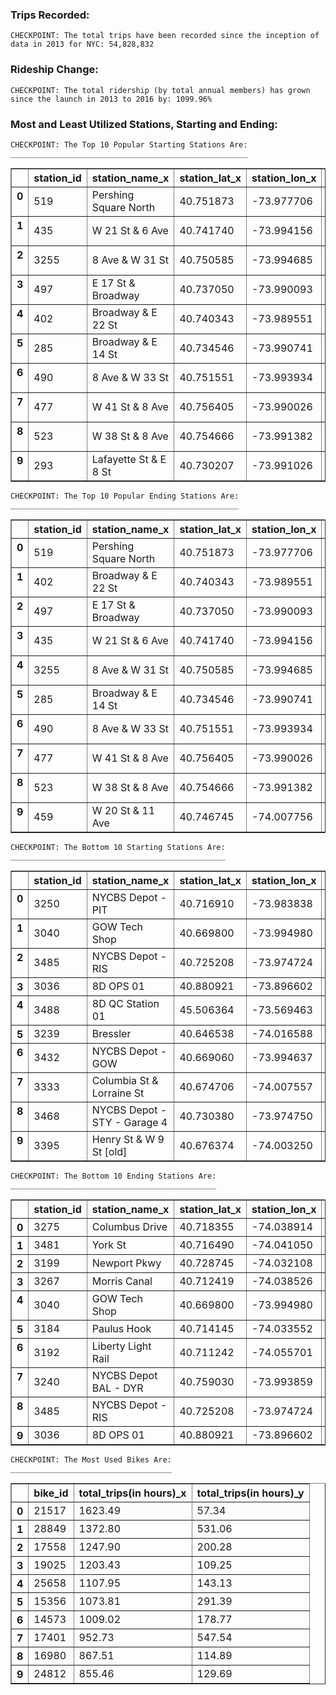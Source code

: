 
### Trips Recorded:

    CHECKPOINT: The total trips have been recorded since the inception of data in 2013 for NYC: 54,828,832


### Rideship Change:

    CHECKPOINT: The total ridership (by total annual members) has grown since the launch in 2013 to 2016 by: 1099.96%



### Most and Least Utilized Stations, Starting and Ending:

    CHECKPOINT: The Top 10 Popular Starting Stations Are:
    _____________________________________________________

<div>
<style>
    .dataframe thead tr:only-child th {
        text-align: right;
    }

    .dataframe thead th {
        text-align: left;
    }

    .dataframe tbody tr th {
        vertical-align: top;
    }
</style>
<table border="1" class="dataframe">
  <thead>
    <tr style="text-align: right;">
      <th></th>
      <th>station_id</th>
      <th>station_name_x</th>
      <th>station_lat_x</th>
      <th>station_lon_x</th>
      <th>counts_x</th>
      <th>station_name_y</th>
      <th>station_lat_y</th>
      <th>station_lon_y</th>
      <th>counts_y</th>
    </tr>
  </thead>
  <tbody>
    <tr>
      <th>0</th>
      <td>519</td>
      <td>Pershing Square North</td>
      <td>40.751873</td>
      <td>-73.977706</td>
      <td>42143</td>
      <td>Pershing Square North</td>
      <td>40.751873</td>
      <td>-73.977706</td>
      <td>47614</td>
    </tr>
    <tr>
      <th>1</th>
      <td>435</td>
      <td>W 21 St &amp; 6 Ave</td>
      <td>40.741740</td>
      <td>-73.994156</td>
      <td>26180</td>
      <td>W 21 St &amp; 6 Ave</td>
      <td>40.741740</td>
      <td>-73.994156</td>
      <td>32701</td>
    </tr>
    <tr>
      <th>2</th>
      <td>3255</td>
      <td>8 Ave &amp; W 31 St</td>
      <td>40.750585</td>
      <td>-73.994685</td>
      <td>25295</td>
      <td>8 Ave &amp; W 31 St</td>
      <td>40.750585</td>
      <td>-73.994685</td>
      <td>29955</td>
    </tr>
    <tr>
      <th>3</th>
      <td>497</td>
      <td>E 17 St &amp; Broadway</td>
      <td>40.737050</td>
      <td>-73.990093</td>
      <td>25229</td>
      <td>E 17 St &amp; Broadway</td>
      <td>40.737050</td>
      <td>-73.990093</td>
      <td>35544</td>
    </tr>
    <tr>
      <th>4</th>
      <td>402</td>
      <td>Broadway &amp; E 22 St</td>
      <td>40.740343</td>
      <td>-73.989551</td>
      <td>25019</td>
      <td>Broadway &amp; E 22 St</td>
      <td>40.740343</td>
      <td>-73.989551</td>
      <td>33046</td>
    </tr>
    <tr>
      <th>5</th>
      <td>285</td>
      <td>Broadway &amp; E 14 St</td>
      <td>40.734546</td>
      <td>-73.990741</td>
      <td>22766</td>
      <td>Broadway &amp; E 14 St</td>
      <td>40.734546</td>
      <td>-73.990741</td>
      <td>26987</td>
    </tr>
    <tr>
      <th>6</th>
      <td>490</td>
      <td>8 Ave &amp; W 33 St</td>
      <td>40.751551</td>
      <td>-73.993934</td>
      <td>22556</td>
      <td>8 Ave &amp; W 33 St</td>
      <td>40.751551</td>
      <td>-73.993934</td>
      <td>29971</td>
    </tr>
    <tr>
      <th>7</th>
      <td>477</td>
      <td>W 41 St &amp; 8 Ave</td>
      <td>40.756405</td>
      <td>-73.990026</td>
      <td>21140</td>
      <td>W 41 St &amp; 8 Ave</td>
      <td>40.756405</td>
      <td>-73.990026</td>
      <td>26987</td>
    </tr>
    <tr>
      <th>8</th>
      <td>523</td>
      <td>W 38 St &amp; 8 Ave</td>
      <td>40.754666</td>
      <td>-73.991382</td>
      <td>20581</td>
      <td>W 38 St &amp; 8 Ave</td>
      <td>40.754666</td>
      <td>-73.991382</td>
      <td>27291</td>
    </tr>
    <tr>
      <th>9</th>
      <td>293</td>
      <td>Lafayette St &amp; E 8 St</td>
      <td>40.730207</td>
      <td>-73.991026</td>
      <td>19368</td>
      <td>Lafayette St &amp; E 8 St</td>
      <td>40.730207</td>
      <td>-73.991026</td>
      <td>25565</td>
    </tr>
  </tbody>
</table>
</div>




    CHECKPOINT: The Top 10 Popular Ending Stations Are:
    ___________________________________________________

<div>
<style>
    .dataframe thead tr:only-child th {
        text-align: right;
    }

    .dataframe thead th {
        text-align: left;
    }

    .dataframe tbody tr th {
        vertical-align: top;
    }
</style>
<table border="1" class="dataframe">
  <thead>
    <tr style="text-align: right;">
      <th></th>
      <th>station_id</th>
      <th>station_name_x</th>
      <th>station_lat_x</th>
      <th>station_lon_x</th>
      <th>counts_x</th>
      <th>station_name_y</th>
      <th>station_lat_y</th>
      <th>station_lon_y</th>
      <th>counts_y</th>
    </tr>
  </thead>
  <tbody>
    <tr>
      <th>0</th>
      <td>519</td>
      <td>Pershing Square North</td>
      <td>40.751873</td>
      <td>-73.977706</td>
      <td>41929</td>
      <td>Pershing Square North</td>
      <td>40.751873</td>
      <td>-73.977706</td>
      <td>46777</td>
    </tr>
    <tr>
      <th>1</th>
      <td>402</td>
      <td>Broadway &amp; E 22 St</td>
      <td>40.740343</td>
      <td>-73.989551</td>
      <td>28140</td>
      <td>Broadway &amp; E 22 St</td>
      <td>40.740343</td>
      <td>-73.989551</td>
      <td>34191</td>
    </tr>
    <tr>
      <th>2</th>
      <td>497</td>
      <td>E 17 St &amp; Broadway</td>
      <td>40.737050</td>
      <td>-73.990093</td>
      <td>26878</td>
      <td>E 17 St &amp; Broadway</td>
      <td>40.737050</td>
      <td>-73.990093</td>
      <td>36324</td>
    </tr>
    <tr>
      <th>3</th>
      <td>435</td>
      <td>W 21 St &amp; 6 Ave</td>
      <td>40.741740</td>
      <td>-73.994156</td>
      <td>26710</td>
      <td>W 21 St &amp; 6 Ave</td>
      <td>40.741740</td>
      <td>-73.994156</td>
      <td>32926</td>
    </tr>
    <tr>
      <th>4</th>
      <td>3255</td>
      <td>8 Ave &amp; W 31 St</td>
      <td>40.750585</td>
      <td>-73.994685</td>
      <td>25225</td>
      <td>8 Ave &amp; W 31 St</td>
      <td>40.750585</td>
      <td>-73.994685</td>
      <td>30267</td>
    </tr>
    <tr>
      <th>5</th>
      <td>285</td>
      <td>Broadway &amp; E 14 St</td>
      <td>40.734546</td>
      <td>-73.990741</td>
      <td>23220</td>
      <td>Broadway &amp; E 14 St</td>
      <td>40.734546</td>
      <td>-73.990741</td>
      <td>26635</td>
    </tr>
    <tr>
      <th>6</th>
      <td>490</td>
      <td>8 Ave &amp; W 33 St</td>
      <td>40.751551</td>
      <td>-73.993934</td>
      <td>22681</td>
      <td>8 Ave &amp; W 33 St</td>
      <td>40.751551</td>
      <td>-73.993934</td>
      <td>27564</td>
    </tr>
    <tr>
      <th>7</th>
      <td>477</td>
      <td>W 41 St &amp; 8 Ave</td>
      <td>40.756405</td>
      <td>-73.990026</td>
      <td>21258</td>
      <td>W 41 St &amp; 8 Ave</td>
      <td>40.756405</td>
      <td>-73.990026</td>
      <td>24947</td>
    </tr>
    <tr>
      <th>8</th>
      <td>523</td>
      <td>W 38 St &amp; 8 Ave</td>
      <td>40.754666</td>
      <td>-73.991382</td>
      <td>20698</td>
      <td>W 38 St &amp; 8 Ave</td>
      <td>40.754666</td>
      <td>-73.991382</td>
      <td>27339</td>
    </tr>
    <tr>
      <th>9</th>
      <td>459</td>
      <td>W 20 St &amp; 11 Ave</td>
      <td>40.746745</td>
      <td>-74.007756</td>
      <td>20184</td>
      <td>W 20 St &amp; 11 Ave</td>
      <td>40.746745</td>
      <td>-74.007756</td>
      <td>33710</td>
    </tr>
  </tbody>
</table>
</div>




    CHECKPOINT: The Bottom 10 Starting Stations Are:
    ________________________________________________

<div>
<style>
    .dataframe thead tr:only-child th {
        text-align: right;
    }

    .dataframe thead th {
        text-align: left;
    }

    .dataframe tbody tr th {
        vertical-align: top;
    }
</style>
<table border="1" class="dataframe">
  <thead>
    <tr style="text-align: right;">
      <th></th>
      <th>station_id</th>
      <th>station_name_x</th>
      <th>station_lat_x</th>
      <th>station_lon_x</th>
      <th>counts_x</th>
      <th>station_name_y</th>
      <th>station_lat_y</th>
      <th>station_lon_y</th>
      <th>counts_y</th>
    </tr>
  </thead>
  <tbody>
    <tr>
      <th>0</th>
      <td>3250</td>
      <td>NYCBS Depot - PIT</td>
      <td>40.716910</td>
      <td>-73.983838</td>
      <td>1</td>
      <td>NYCBS Depot - PIT</td>
      <td>40.716910</td>
      <td>-73.983838</td>
      <td>11</td>
    </tr>
    <tr>
      <th>1</th>
      <td>3040</td>
      <td>GOW Tech Shop</td>
      <td>40.669800</td>
      <td>-73.994980</td>
      <td>1</td>
      <td>GOW Tech Shop</td>
      <td>40.669800</td>
      <td>-73.994980</td>
      <td>4</td>
    </tr>
    <tr>
      <th>2</th>
      <td>3485</td>
      <td>NYCBS Depot - RIS</td>
      <td>40.725208</td>
      <td>-73.974724</td>
      <td>6</td>
      <td>NYCBS Depot - RIS</td>
      <td>40.725208</td>
      <td>-73.974724</td>
      <td>10</td>
    </tr>
    <tr>
      <th>3</th>
      <td>3036</td>
      <td>8D OPS 01</td>
      <td>40.880921</td>
      <td>-73.896602</td>
      <td>9</td>
      <td>8D OPS 01</td>
      <td>40.880921</td>
      <td>-73.896602</td>
      <td>5</td>
    </tr>
    <tr>
      <th>4</th>
      <td>3488</td>
      <td>8D QC Station 01</td>
      <td>45.506364</td>
      <td>-73.569463</td>
      <td>11</td>
      <td>8D QC Station 01</td>
      <td>45.506364</td>
      <td>-73.569463</td>
      <td>5</td>
    </tr>
    <tr>
      <th>5</th>
      <td>3239</td>
      <td>Bressler</td>
      <td>40.646538</td>
      <td>-74.016588</td>
      <td>77</td>
      <td>Bressler</td>
      <td>40.646538</td>
      <td>-74.016588</td>
      <td>4</td>
    </tr>
    <tr>
      <th>6</th>
      <td>3432</td>
      <td>NYCBS Depot - GOW</td>
      <td>40.669060</td>
      <td>-73.994637</td>
      <td>89</td>
      <td>NYCBS Depot - GOW</td>
      <td>40.669060</td>
      <td>-73.994637</td>
      <td>238</td>
    </tr>
    <tr>
      <th>7</th>
      <td>3333</td>
      <td>Columbia St &amp; Lorraine St</td>
      <td>40.674706</td>
      <td>-74.007557</td>
      <td>110</td>
      <td>Columbia St &amp; Lorraine St</td>
      <td>40.674706</td>
      <td>-74.007557</td>
      <td>520</td>
    </tr>
    <tr>
      <th>8</th>
      <td>3468</td>
      <td>NYCBS Depot - STY - Garage 4</td>
      <td>40.730380</td>
      <td>-73.974750</td>
      <td>114</td>
      <td>NYCBS Depot - STY - Garage 4</td>
      <td>40.730380</td>
      <td>-73.974750</td>
      <td>100</td>
    </tr>
    <tr>
      <th>9</th>
      <td>3395</td>
      <td>Henry St &amp; W 9 St [old]</td>
      <td>40.676374</td>
      <td>-74.003250</td>
      <td>143</td>
      <td>Henry St &amp; W 9 St</td>
      <td>40.676374</td>
      <td>-74.003250</td>
      <td>610</td>
    </tr>
  </tbody>
</table>
</div>




    CHECKPOINT: The Bottom 10 Ending Stations Are:
    ______________________________________________

<div>
<style>
    .dataframe thead tr:only-child th {
        text-align: right;
    }

    .dataframe thead th {
        text-align: left;
    }

    .dataframe tbody tr th {
        vertical-align: top;
    }
</style>
<table border="1" class="dataframe">
  <thead>
    <tr style="text-align: right;">
      <th></th>
      <th>station_id</th>
      <th>station_name_x</th>
      <th>station_lat_x</th>
      <th>station_lon_x</th>
      <th>counts_x</th>
      <th>station_name_y</th>
      <th>station_lat_y</th>
      <th>station_lon_y</th>
      <th>counts_y</th>
    </tr>
  </thead>
  <tbody>
    <tr>
      <th>0</th>
      <td>3275</td>
      <td>Columbus Drive</td>
      <td>40.718355</td>
      <td>-74.038914</td>
      <td>1</td>
      <td>Columbus Drive</td>
      <td>40.718355</td>
      <td>-74.038914</td>
      <td>1</td>
    </tr>
    <tr>
      <th>1</th>
      <td>3481</td>
      <td>York St</td>
      <td>40.716490</td>
      <td>-74.041050</td>
      <td>1</td>
      <td>York St</td>
      <td>40.716490</td>
      <td>-74.041050</td>
      <td>1</td>
    </tr>
    <tr>
      <th>2</th>
      <td>3199</td>
      <td>Newport Pkwy</td>
      <td>40.728745</td>
      <td>-74.032108</td>
      <td>1</td>
      <td>Newport Pkwy</td>
      <td>40.728745</td>
      <td>-74.032108</td>
      <td>2</td>
    </tr>
    <tr>
      <th>3</th>
      <td>3267</td>
      <td>Morris Canal</td>
      <td>40.712419</td>
      <td>-74.038526</td>
      <td>2</td>
      <td>Morris Canal</td>
      <td>40.712419</td>
      <td>-74.038526</td>
      <td>8</td>
    </tr>
    <tr>
      <th>4</th>
      <td>3040</td>
      <td>GOW Tech Shop</td>
      <td>40.669800</td>
      <td>-73.994980</td>
      <td>3</td>
      <td>GOW Tech Shop</td>
      <td>40.669800</td>
      <td>-73.994980</td>
      <td>4</td>
    </tr>
    <tr>
      <th>5</th>
      <td>3184</td>
      <td>Paulus Hook</td>
      <td>40.714145</td>
      <td>-74.033552</td>
      <td>3</td>
      <td>Paulus Hook</td>
      <td>40.714145</td>
      <td>-74.033552</td>
      <td>10</td>
    </tr>
    <tr>
      <th>6</th>
      <td>3192</td>
      <td>Liberty Light Rail</td>
      <td>40.711242</td>
      <td>-74.055701</td>
      <td>3</td>
      <td>Liberty Light Rail</td>
      <td>40.711242</td>
      <td>-74.055701</td>
      <td>3</td>
    </tr>
    <tr>
      <th>7</th>
      <td>3240</td>
      <td>NYCBS Depot BAL - DYR</td>
      <td>40.759030</td>
      <td>-73.993859</td>
      <td>4</td>
      <td>NYCBS Depot BAL - DYR</td>
      <td>40.759030</td>
      <td>-73.993859</td>
      <td>7</td>
    </tr>
    <tr>
      <th>8</th>
      <td>3485</td>
      <td>NYCBS Depot - RIS</td>
      <td>40.725208</td>
      <td>-73.974724</td>
      <td>8</td>
      <td>NYCBS Depot - RIS</td>
      <td>40.725208</td>
      <td>-73.974724</td>
      <td>7</td>
    </tr>
    <tr>
      <th>9</th>
      <td>3036</td>
      <td>8D OPS 01</td>
      <td>40.880921</td>
      <td>-73.896602</td>
      <td>8</td>
      <td>8D OPS 01</td>
      <td>40.880921</td>
      <td>-73.896602</td>
      <td>5</td>
    </tr>
  </tbody>
</table>
</div>





    CHECKPOINT: The Most Used Bikes Are:
    ____________________________________

<div>
<style>
    .dataframe thead tr:only-child th {
        text-align: right;
    }

    .dataframe thead th {
        text-align: left;
    }

    .dataframe tbody tr th {
        vertical-align: top;
    }
</style>
<table border="1" class="dataframe">
  <thead>
    <tr style="text-align: right;">
      <th></th>
      <th>bike_id</th>
      <th>total_trips(in hours)_x</th>
      <th>total_trips(in hours)_y</th>
    </tr>
  </thead>
  <tbody>
    <tr>
      <th>0</th>
      <td>21517</td>
      <td>1623.49</td>
      <td>57.34</td>
    </tr>
    <tr>
      <th>1</th>
      <td>28849</td>
      <td>1372.80</td>
      <td>531.06</td>
    </tr>
    <tr>
      <th>2</th>
      <td>17558</td>
      <td>1247.90</td>
      <td>200.28</td>
    </tr>
    <tr>
      <th>3</th>
      <td>19025</td>
      <td>1203.43</td>
      <td>109.25</td>
    </tr>
    <tr>
      <th>4</th>
      <td>25658</td>
      <td>1107.95</td>
      <td>143.13</td>
    </tr>
    <tr>
      <th>5</th>
      <td>15356</td>
      <td>1073.81</td>
      <td>291.39</td>
    </tr>
    <tr>
      <th>6</th>
      <td>14573</td>
      <td>1009.02</td>
      <td>178.77</td>
    </tr>
    <tr>
      <th>7</th>
      <td>17401</td>
      <td>952.73</td>
      <td>547.54</td>
    </tr>
    <tr>
      <th>8</th>
      <td>16980</td>
      <td>867.51</td>
      <td>114.89</td>
    </tr>
    <tr>
      <th>9</th>
      <td>24812</td>
      <td>855.46</td>
      <td>129.69</td>
    </tr>
  </tbody>
</table>
</div>
